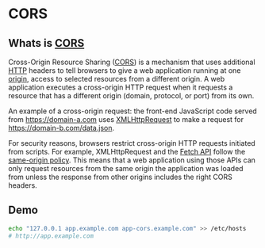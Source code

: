 # CORS

## Whats is [CORS](https://developer.mozilla.org/en-US/docs/Web/HTTP/CORS)

Cross-Origin Resource Sharing ([CORS](https://developer.mozilla.org/en-US/docs/Glossary/CORS)) is a mechanism that uses additional [HTTP](https://developer.mozilla.org/en-US/docs/Glossary/HTTP) headers to tell browsers to give a web application running at one [origin](https://developer.mozilla.org/en-US/docs/Glossary/origin), access to selected resources from a different origin. A web application executes a cross-origin HTTP request when it requests a resource that has a different origin (domain, protocol, or port) from its own.

An example of a cross-origin request: the front-end JavaScript code served from https://domain-a.com uses [XMLHttpRequest](https://developer.mozilla.org/en-US/docs/Web/API/XMLHttpRequest) to make a request for https://domain-b.com/data.json.

For security reasons, browsers restrict cross-origin HTTP requests initiated from scripts. For example, XMLHttpRequest and the [Fetch API](https://developer.mozilla.org/en-US/docs/Web/API/Fetch_API) follow the [same-origin policy](https://developer.mozilla.org/en-US/docs/Web/Security/Same-origin_policy). This means that a web application using those APIs can only request resources from the same origin the application was loaded from unless the response from other origins includes the right CORS headers.

## Demo

```sh
echo "127.0.0.1 app.example.com app-cors.example.com" >> /etc/hosts
# http://app.example.com

```
